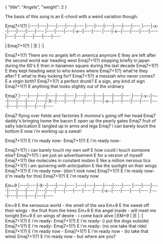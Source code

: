 {
  "title": "Angels",
  "weight": 2
}

The basis of this song is an E-chord with a weird variation though:

Emaj7+1(?)
|----|----|----|----|----|----
|----|----|----|----|----|----
|----|-x--|----|----|----|----
|----|----|----|-x--|----|----
|----|-x--|----|----|----|----
|----|----|----|----|----|----


|:Emaj7+1(?)   |    |E   |   :|

Emaj7+1(?)
There are no angels left in america anymore
E
they are left after the second world war heading west
Emaj7+1(?)
stopping briefly in japan during the 60's
E
then in tianamen square during the last decade
Emaj7+1(?)            E
they kept heading west to who knows where
Emaj7+1(?)
what're they after?
E
what're they looking for?
Emaj7+1(?)
a messiah who never comes?
E
a virgin birth?
Emaj7+1(?)
a perfect drunk?
E
a sign, any kind of sign
Emaj7+1(?)                    E
anything that looks slightly out of the ordinary

Emaj7
|----|----|----|----|----|----
|----|----|----|----|----|----
|----|-x--|----|----|----|----
|----|-X--|----|----|----|----
|----|-x--|----|----|----|----
|----|----|----|----|----|----


Emaj7
flying over fields and factories
E
momma's going off her head
Emaj7
daddy's bringing home the bacon
E
open up the pearly gates
Emaj7
fruit of salty lubrication
E
tangled up in arms and legs
Emaj7
i can barely touch the bottom
E
now i'm working up a sweat!

Emaj7+1(?)  E
i'm ready now-
Emaj7+1(?)  E
i'm ready now-

Emaj7+1(?)
i can barely touch my own self
E
how could i touch someone else?
Emaj7+1(?)
i am just an advertisement
E
for a version of myself
Emaj7+1(?)
like molecules in constant motion
E
like a million nervous tics
Emaj7+1(?)
i am quivering with anticipation
E
like the sunlight on their wings
Emaj7+1(?) E
i'm ready now- (don't look now)
Emaj7+1(?)  E
i'm ready now- (i'm ready for this)
Emaj7+1(?)  E
i'm ready now

Em+9
|----|----|-X--|----|----|----
|----|----|----|----|----|----
|----|----|----|----|----|----
|----|----|----|----|----|----
|----|-x--|----|----|----|----
|----|----|----|----|----|----

Em+9                                  E
the sensuous world - the smell of the sea
Em+9                                            E
the sweat off their wings - the fruit from the trees
Em+9                               E
the angel inside - will meet me tonight
Em+9                               E
on wings of desire - i come back alive
|:EM+9   |    |E   |   :|
Emaj7+1(?)  E
i'm ready-
Emaj7+1(?)  E
i'm ready- (i put the dogs outside)
Emaj7+1(?)  E
i'm ready-
Emaj7+1(?)  E
i'm ready-  (no one take that ride)
Emaj7+1(?)  E
i'm ready now -
Emaj7+1(?)  E
i'm ready now - (to take that wine)
Emaj7+1(?)  E
i'm ready now - but where are you?
